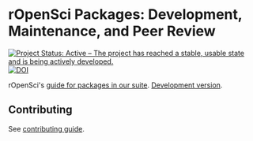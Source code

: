 rOpenSci Packages: Development, Maintenance, and Peer Review
=============================================================

[![Project Status: Active – The project has reached a stable, usable state and is being actively developed.](https://www.repostatus.org/badges/latest/active.svg)](https://www.repostatus.org/#active) 
[![DOI](https://zenodo.org/badge/126815002.svg)](https://zenodo.org/badge/latestdoi/126815002)

rOpenSci's [guide for packages in our suite](https://devguide.ropensci.org/).
[Development version](https://devdevguide.netl).

## Contributing

See [contributing guide](.github/CONTRIBUTING.md).
